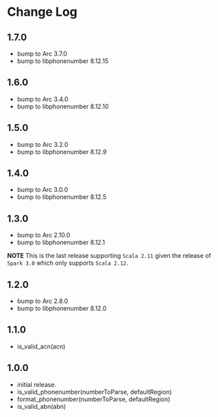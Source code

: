 # Change Log

## 1.7.0

- bump to Arc 3.7.0
- bump to libphonenumber 8.12.15

## 1.6.0

- bump to Arc 3.4.0
- bump to libphonenumber 8.12.10

## 1.5.0

- bump to Arc 3.2.0
- bump to libphonenumber 8.12.9

## 1.4.0

- bump to Arc 3.0.0
- bump to libphonenumber 8.12.5

## 1.3.0

- bump to Arc 2.10.0
- bump to libphonenumber 8.12.1

**NOTE** This is the last release supporting `Scala 2.11` given the release of `Spark 3.0` which only supports `Scala 2.12`.

## 1.2.0

- bump to Arc 2.8.0
- bump to libphonenumber 8.12.0

## 1.1.0

- is_valid_acn(acn)

## 1.0.0

- initial release.
- is_valid_phonenumber(numberToParse, defaultRegion)
- format_phonenumber(numberToParse, defaultRegion)
- is_valid_abn(abn)
